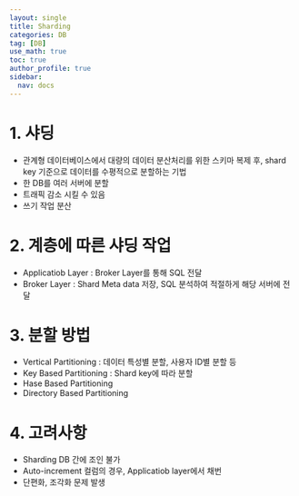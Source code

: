 ```yaml
---
layout: single
title: Sharding
categories: DB
tag: [DB]
use_math: true
toc: true
author_profile: true
sidebar:
  nav: docs
---
```


# 1. 샤딩
- 관계형 데이터베이스에서 대량의 데이터 분산처리를 위한 스키마 복제 후, shard key 기준으로 데이터를 수평적으로 분할하는 기법
- 한 DB를 여러 서버에 분할
- 트래픽 감소 시킬 수 있음
- 쓰기 작업 분산

# 2. 계층에 따른 샤딩 작업
- Applicatiob Layer : Broker Layer를 통해 SQL 전달
- Broker Layer : Shard Meta data 저장, SQL 분석하여 적절하게 해당 서버에 전달

# 3. 분할 방법

- Vertical Partitioning : 데이터 특성별 분할, 사용자 ID별 분할 등
- Key Based Partitioning : Shard key에 따라 분할
- Hase Based Partitioning
- Directory Based Partitioning

# 4. 고려사항

- Sharding DB 간에 조인 불가
- Auto-increment 컬럼의 경우, Applicatiob layer에서 채번
- 단편화, 조각화 문제 발생